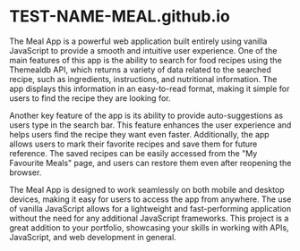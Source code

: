 # TEST-NAME-MEAL.github.io
The Meal App is a powerful web application built entirely using vanilla JavaScript to provide a smooth and intuitive user experience. One of the main features of this app is the ability to search for food recipes using the Themealdb API, which returns a variety of data related to the searched recipe, such as ingredients, instructions, and nutritional information. The app displays this information in an easy-to-read format, making it simple for users to find the recipe they are looking for.

Another key feature of the app is its ability to provide auto-suggestions as users type in the search bar. This feature enhances the user experience and helps users find the recipe they want even faster. Additionally, the app allows users to mark their favorite recipes and save them for future reference. The saved recipes can be easily accessed from the "My Favourite Meals" page, and users can restore them even after reopening the browser.

The Meal App is designed to work seamlessly on both mobile and desktop devices, making it easy for users to access the app from anywhere. The use of vanilla JavaScript allows for a lightweight and fast-performing application without the need for any additional JavaScript frameworks. This project is a great addition to your portfolio, showcasing your skills in working with APIs, JavaScript, and web development in general.
